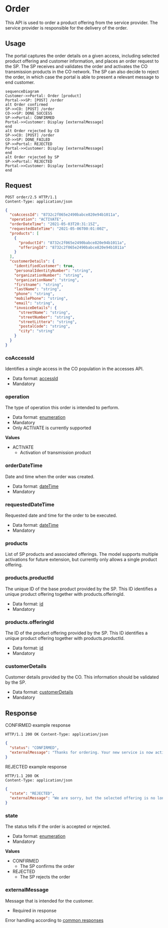 # Order

This API is used to order a product offering from the service provider. The service provider is responsible for the
delivery of the order.

## Usage

The portal captures the order details on a given access, including selected product offering and customer information,
and places an order request to the SP. The SP receives and validates the order and activates the CO transmission
products in the CO network. The SP can also decide to reject the order, in which case the portal is able to present a
relevant message to end customer.

```mermaid
sequenceDiagram
Customer->>Portal: Order [product]
Portal->>SP: [POST] /order
alt Order confirmed
SP->>CO: [POST] /order
CO->>SP: DONE_SUCCESS
SP->>Portal: CONFIRMED
Portal->>Customer: Display [externalMessage]
end
alt Order rejected by CO
SP->>CO: [POST] /order
CO->>SP: DONE_FAILED
SP->>Portal: REJECTED
Portal->>Customer: Display [externalMessage]
end
alt Order rejected by SP
SP->>Portal: REJECTED
Portal->>Customer: Display [externalMessage]
end
```

## Request

```http
POST order/2.5 HTTP/1.1
Content-Type: application/json
```

```json
{
  "coAccessId": "8732c2f065e2490babce820e94b1011a",
  "operation": "ACTIVATE",
  "orderDateTime": "2021-05-03T20:31:15Z",
  "requestedDateTime": "2021-05-06T00:01:00Z",
  "products": [
    {
      "productId": "8732c2f065e2490babce820e94b1011a",
      "offeringId": "8732c2f065e2490babce820e94b1011a"
    }
  ],
  "customerDetails": {
    "identifiedCustomer": true,
    "personalIdentityNumber": "string",
    "organizationNumber": "string",
    "organizationName": "string",
    "firstname": "string",
    "lastName": "string",
    "phone": "string",
    "mobilePhone": "string",
    "email": "string",
    "invoiceDetails": {
      "streetName": "string",
      "streetNumber": "string",
      "streetLittera": "string",
      "postalCode": "string",
      "city": "string"
    }
  }
}
```

### coAccessId

Identifies a single access in the CO population in the accesses API.

* Data format: [accessId](../common/dataformats.md#accessid)
* Mandatory

### operation

The type of operation this order is intended to perform.

* Data format: [enumeration](../common/dataformats.md#enumeration)
* Mandatory
* Only ACTIVATE is currently supported

**Values**

* ACTIVATE
    * Activation of transmission product

### orderDateTime

Date and time when the order was created.

* Data format: [dateTime](../common/dataformats.md#datetime)
* Mandatory

### requestedDateTime

Requested date and time for the order to be executed.

* Data format: [dateTime](../common/dataformats.md#datetime)
* Mandatory

### products

List of SP products and associated offerings. The model supports multiple activations for future extension, but
currently only allows a single product offering.

### products.productId

The unique ID of the base product provided by the SP. This ID identifies a unique product offering together with
products.offeringId.

* Data format: [id](../common/dataformats.md#id)
* Mandatory

### products.offeringId

The ID of the product offering provided by the SP. This ID identifies a unique product offering together with
products.productId.

* Data format: [id](../common/dataformats.md#id)
* Mandatory

### customerDetails

Customer details provided by the CO. This information should be validated by the SP.

* Data format: [customerDetails](../common/dataformats.md#customerdetails)
* Mandatory

## Response

CONFIRMED example response

```http
HTTP/1.1 200 OK Content-Type: application/json
```

```json
{
  "status": "CONFIRMED",
  "externalMessage": "Thanks for ordering. Your new service is now active. You will receive an email with order confirmation and information about how to get started."
}
```

REJECTED example response

```HTTP
HTTP/1.1 200 OK
Content-Type: application/json
```

```json
{
  "state": "REJECTED",
  "externalMessage": "We are sorry, but the selected offering is no longer available on your location. Please contact us for more information and alternatives."
}
```

### state

The status tells if the order is accepted or rejected.

* Data format: [enumeration](../common/dataformats.md#enumeration)
* Mandatory

**Values**

* CONFIRMED
    * The SP confirms the order
* REJECTED
    * The SP rejects the order

### externalMessage

Message that is intended for the customer.

* Required in response

Error handling according to [common responses](../common/responses.md)
